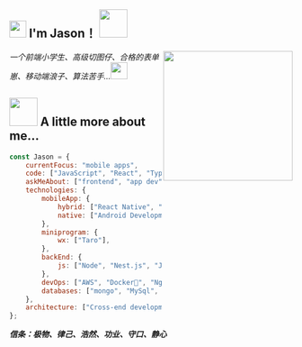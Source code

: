 <h2><img src="https://emojis.slackmojis.com/emojis/images/1531849430/4246/blob-sunglasses.gif?1531849430" width="30"/> I'm Jason！
<img src="https://media.giphy.com/media/12oufCB0MyZ1Go/giphy.gif" width="50"></h2>
<img align='right' src="https://media.giphy.com/media/M9gbBd9nbDrOTu1Mqx/giphy.gif" width="230">
<p><em>一个前端小学生、高级切图仔、合格的表单崽、移动端浪子、算法苦手…<img src="https://media.giphy.com/media/WUlplcMpOCEmTGBtBW/giphy.gif" width="30"> </em></p>
<h2><img src="https://media.giphy.com/media/VgCDAzcKvsR6OM0uWg/giphy.gif" width="50"> A little more about me... </h2>

```javascript
const Jason = {
    currentFocus: "mobile apps",
    code: ["JavaScript", "React", "TypeScript", "Vue"],
    askMeAbout: ["frontend", "app dev", "cook"],
    technologies: {
        mobileApp: {
            hybrid: ["React Native", "Weex", "Flutter"],
            native: ["Android Development", "Swift UI"],
        },
        miniprogram: {
            wx: ["Taro"],
        },
        backEnd: {
            js: ["Node", "Nest.js", "Java"],
        },
        devOps: ["AWS", "Docker🐳", "Nginx"],
        databases: ["mongo", "MySql", "Redis"],
    },
    architecture: ["Cross-end development framework", "Progressive web applications", "Single page applications"],
};
```

<em><b>信条：极物、律己、浩然、功业、守口、静心</b></em>
